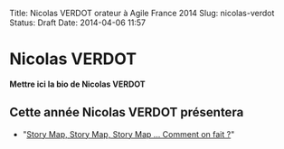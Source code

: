 Title: Nicolas VERDOT orateur à Agile France 2014 
Slug: nicolas-verdot
Status: Draft
Date: 2014-04-06 11:57

# Nicolas VERDOT

**Mettre ici la bio de Nicolas VERDOT**
## Cette année Nicolas VERDOT présentera

* "[Story Map, Story Map, Story Map ... Comment on fait ?](../sessions/story-map-story-map-story-map-comment-on-fait.html)"


